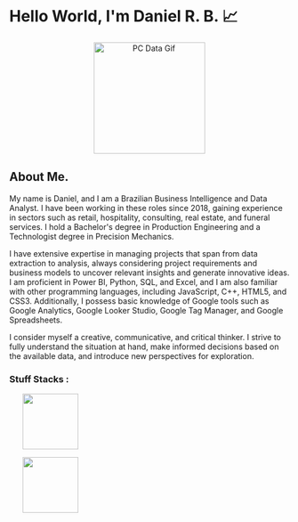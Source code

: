 
# Hello World, I'm Daniel R. B. 📈


<p align = center>
    <img src = "https://media.tenor.com/2unHkuoMLhcAAAAM/data-code.gif" alt = "PC Data Gif" width = 200>
</p>


## About Me. 

My name is Daniel, and I am a Brazilian Business Intelligence and Data Analyst. I have been working in these roles since 2018, gaining experience in sectors such as retail, hospitality, consulting, real estate, and funeral services. I hold a Bachelor's degree in Production Engineering and a Technologist degree in Precision Mechanics.

I have extensive expertise in managing projects that span from data extraction to analysis, always considering project requirements and business models to uncover relevant insights and generate innovative ideas. I am proficient in Power BI, Python, SQL, and Excel, and I am also familiar with other programming languages, including JavaScript, C++, HTML5, and CSS3. Additionally, I possess basic knowledge of Google tools such as Google Analytics, Google Looker Studio, Google Tag Manager, and Google Spreadsheets.

I consider myself a creative, communicative, and critical thinker. I strive to fully understand the situation at hand, make informed decisions based on the available data, and introduce new perspectives for exploration.

### Stuff Stacks :

<div display = flex justify-content = space-between>
    <ul class = "container-direction">
        <img width = 100 height = 100 src="https://cdn.jsdelivr.net/gh/devicons/devicon@latest/icons/python/python-original-wordmark.svg" />   
    </ul>       
    <ul class = "container-direction">
        <img width = 100 height = 100 src="https://cdn.jsdelivr.net/gh/devicons/devicon@latest/icons/microsoftsqlserver/microsoftsqlserver-plain-wordmark.svg" />
    </ul>



</div>



